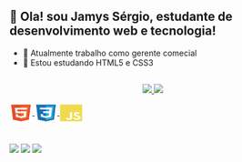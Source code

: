 ##  👋 Ola! sou Jamys Sérgio, estudante de desenvolvimento web e tecnologia!

- 🔭 Atualmente trabalho como gerente comecial
- 🌱 Estou estudando HTML5 e CSS3

##

<div align="center">
  <a href="https://github.com/jamyssergio">
  <img height="180em" src="https://github-readme-stats.vercel.app/api?username=jamyssergio&show_icons=true&theme=dark&include_all_commits=true&count_private=true"/>
  <img height="180em" src="https://github-readme-stats.vercel.app/api/top-langs/?username=jamyssergio&layout=compact&langs_count=7&theme=dark"/>
</div>

<div style="display: inline_block"><br>
  <img align="center" alt="jamys-HTML" height="30" width="40" src="https://raw.githubusercontent.com/devicons/devicon/master/icons/html5/html5-original.svg">
  <img align="center" alt="jamys-CSS" height="30" width="40" src="https://raw.githubusercontent.com/devicons/devicon/master/icons/css3/css3-original.svg">
    <img align="center" alt="jamys-Js" height="30" width="40" src="https://raw.githubusercontent.com/devicons/devicon/master/icons/javascript/javascript-plain.svg">
    
</div>

#
<div> 
  <a href="https://instagram.com/jamyssergio" target="_blank"><img src="https://img.shields.io/badge/-Instagram-%23E4405F?style=for-the-badge&logo=instagram&logoColor=white" target="_blank"></a>
  <a href = "mailto:jamys2010@gmail.com"><img src="https://img.shields.io/badge/-Gmail-%23333?style=for-the-badge&logo=gmail&logoColor=white" target="_blank"></a>
  <a href="https://br.linkedin.com/in/jamys-sergi-76256094" target="_blank"><img src="https://img.shields.io/badge/-LinkedIn-%230077B5?style=for-the-badge&logo=linkedin&logoColor=white" target="_blank"></a> 
  
</div>
